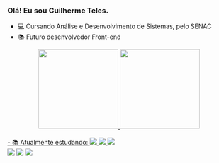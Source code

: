 ### Olá! Eu sou Guilherme Teles.
- 💻 Cursando Análise e Desenvolvimento de Sistemas, pelo SENAC
- 📚 Futuro desenvolvedor Front-end

<div align="center">
  <a href="https://beacons.ai/telesolvr">
  <img height="180em" src="https://github-readme-stats.vercel.app/api?username=telesolvr&show_icons=true&theme=radical&include_all_commits=true&count_private=true"/>
  <img height="180em" src="https://github-readme-stats.vercel.app/api/top-langs/?username=telesolvr&layout=compact&langs_count=7&theme=radical"/>
</div>
  <div style="display: inline_block"><br>
  - 📚 Atualmente estudando: <img src="https://img.shields.io/badge/HTML5-E34F26?style=for-the-badge&logo=html5&logoColor=white"> <img src="https://img.shields.io/badge/CSS3-1572B6?style=for-the-badge&logo=css3&logoColor=white"> <img src="https://img.shields.io/badge/JavaScript-F7DF1E?style=for-the-badge&logo=javascript&logoColor=black">
  </div>
  
  <div> 
  <a href="https://instagram.com/telesolvr" target="_blank"><img src="https://img.shields.io/badge/Instagram-E4405F?style=for-the-badge&logo=instagram&logoColor=white" target="_blank"></a>
  <a href = "mailto:telesolvr@outlook.com"><img src="https://img.shields.io/badge/-Gmail-%23333?style=for-the-badge&logo=gmail&logoColor=white" target="_blank"></a>
  <a href="https://www.linkedin.com/in/telesolvr/" target="_blank"><img src="https://img.shields.io/badge/-LinkedIn-%230077B5?style=for-the-badge&logo=linkedin&logoColor=white" target="_blank"></a> 
</div>
